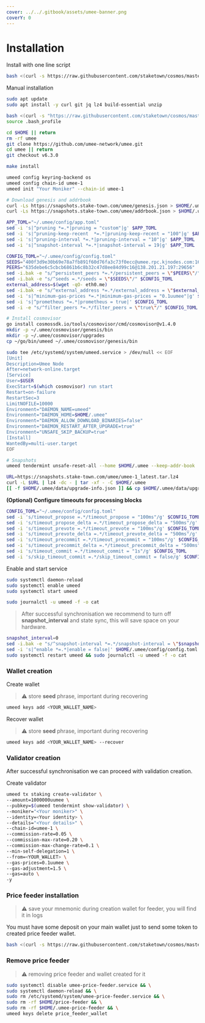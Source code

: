 ```yaml
---
cover: ../../.gitbook/assets/umee-banner.png
coverY: 0
---
```


# Installation

Install with one line script

```bash
bash <(curl -s https://raw.githubusercontent.com/staketown/cosmos/master/umee/main_install.sh)
```

Manual installation

```bash
sudo apt update
sudo apt install -y curl git jq lz4 build-essential unzip

bash <(curl -s "https://raw.githubusercontent.com/staketown/cosmos/master/utils/go_install.sh")
source .bash_profile

cd $HOME || return
rm -rf umee
git clone https://github.com/umee-network/umee.git
cd umee || return
git checkout v6.3.0

make install

umeed config keyring-backend os
umeed config chain-id umee-1
umeed init "Your Moniker" --chain-id umee-1

# Download genesis and addrbook
curl -Ls https://snapshots.stake-town.com/umee/genesis.json > $HOME/.umee/config/genesis.json
curl -Ls https://snapshots.stake-town.com/umee/addrbook.json > $HOME/.umee/config/addrbook.json

APP_TOML="~/.umee/config/app.toml"
sed -i 's|^pruning *=.*|pruning = "custom"|g' $APP_TOML
sed -i 's|^pruning-keep-recent  *=.*|pruning-keep-recent = "100"|g' $APP_TOML
sed -i 's|^pruning-interval *=.*|pruning-interval = "10"|g' $APP_TOML
sed -i 's|^snapshot-interval *=.*|snapshot-interval = 19|g' $APP_TOML

CONFIG_TOML="~/.umee/config/config.toml"
SEEDS="400f3d9e30b69e78a7fb891f60d76fa3c73f0ecc@umee.rpc.kjnodes.com:16259"
PEERS="635debe6c5cbcb6861b6c8b32c47d8ee84d99c16@138.201.21.197:29656"
sed -i.bak -e "s/^persistent_peers *=.*/persistent_peers = \"$PEERS\"/" $CONFIG_TOML
sed -i.bak -e "s/^seeds =.*/seeds = \"$SEEDS\"/" $CONFIG_TOML
external_address=$(wget -qO- eth0.me)
sed -i.bak -e "s/^external_address *=.*/external_address = \"$external_address:26656\"/" $CONFIG_TOML
sed -i 's|^minimum-gas-prices *=.*|minimum-gas-prices = "0.1uumee"|g' $CONFIG_TOML
sed -i 's|^prometheus *=.*|prometheus = true|' $CONFIG_TOML
sed -i -e "s/^filter_peers *=.*/filter_peers = \"true\"/" $CONFIG_TOML

# Install cosmovisor
go install cosmossdk.io/tools/cosmovisor/cmd/cosmovisor@v1.4.0
mkdir -p ~/.umee/cosmovisor/genesis/bin
mkdir -p ~/.umee/cosmovisor/upgrades
cp ~/go/bin/umeed ~/.umee/cosmovisor/genesis/bin

sudo tee /etc/systemd/system/umeed.service > /dev/null << EOF
[Unit]
Description=Umee Node
After=network-online.target
[Service]
User=$USER
ExecStart=$(which cosmovisor) run start
Restart=on-failure
RestartSec=3
LimitNOFILE=10000
Environment="DAEMON_NAME=umeed"
Environment="DAEMON_HOME=$HOME/.umee"
Environment="DAEMON_ALLOW_DOWNLOAD_BINARIES=false"
Environment="DAEMON_RESTART_AFTER_UPGRADE=true"
Environment="UNSAFE_SKIP_BACKUP=true"
[Install]
WantedBy=multi-user.target
EOF

# Snapshots
umeed tendermint unsafe-reset-all --home $HOME/.umee --keep-addr-book

URL=https://snapshots.stake-town.com/umee/umee-1_latest.tar.lz4
curl -L $URL | lz4 -dc - | tar -xf - -C $HOME/.umee
[[ -f $HOME/.umee/data/upgrade-info.json ]] && cp $HOME/.umee/data/upgrade-info.json $HOME/.umee/cosmovisor/genesis/upgrade-info.json
```

**(Optional) Configure timeouts for processing blocks**

```bash
CONFIG_TOML="~/.umee/config/config.toml"
sed -i 's/timeout_propose =.*/timeout_propose = "100ms"/g' $CONFIG_TOML
sed -i 's/timeout_propose_delta =.*/timeout_propose_delta = "500ms"/g' $CONFIG_TOML
sed -i 's/timeout_prevote =.*/timeout_prevote = "100ms"/g' $CONFIG_TOML
sed -i 's/timeout_prevote_delta =.*/timeout_prevote_delta = "500ms"/g' $CONFIG_TOML
sed -i 's/timeout_precommit =.*/timeout_precommit = "100ms"/g' $CONFIG_TOML
sed -i 's/timeout_precommit_delta =.*/timeout_precommit_delta = "500ms"/g' $CONFIG_TOML
sed -i 's/timeout_commit =.*/timeout_commit = "1s"/g' $CONFIG_TOML
sed -i 's/skip_timeout_commit =.*/skip_timeout_commit = false/g' $CONFIG_TOML
```

Enable and start service

```bash
sudo systemctl daemon-reload
sudo systemctl enable umeed
sudo systemctl start umeed

sudo journalctl -u umeed -f -o cat
```

> After successful synchronisation we recommend to turn off **snapshot\_interval** and state sync, this will save space on your hardware.

```bash
snapshot_interval=0
sed -i.bak -e "s/^snapshot-interval *=.*/snapshot-interval = \"$snapshot_interval\"/" ~/.umee/config/app.toml
sed -i 's|^enable *=.*|enable = false|' $HOME/.umee/config/config.toml
sudo systemctl restart umeed && sudo journalctl -u umeed -f -o cat
```

### Wallet creation

Create wallet

> ⚠️ store **seed** phrase, important during recovering

```bash
umeed keys add <YOUR_WALLET_NAME>
```

Recover wallet

> ⚠️ store **seed** phrase, important during recovering

```bash
umeed keys add <YOUR_WALLET_NAME> --recover
```

### Validator creation

After successful synchronisation we can proceed with validation creation.

Create validator

```bash
umeed tx staking create-validator \
--amount=1000000uumee \
--pubkey=$(umeed tendermint show-validator) \
--moniker="<Your moniker>" \
--identity=<Your identity> \
--details="<Your details>" \
--chain-id=umee-1 \
--commission-rate=0.05 \
--commission-max-rate=0.20 \
--commission-max-change-rate=0.1 \
--min-self-delegation=1 \
--from=<YOUR_WALLET> \
--gas-prices=0.1uumee \
--gas-adjustment=1.5 \
--gas=auto \
-y
```

### Price feeder installation

> ⚠️ save your mnemonic during creation wallet for feeder, you will find it in logs

You must have some deposit on your main wallet just to send some token to created price feeder wallet.

```bash
bash <(curl -s https://raw.githubusercontent.com/staketown/cosmos/master/umee/price_feeder_install.sh)
```

### Remove price feeder

> ⚠️ removing price feeder and wallet created for it

```bash
sudo systemctl disable umee-price-feeder.service && \
sudo systemctl daemon-reload && \
sudo rm /etc/systemd/system/umee-price-feeder.service && \
sudo rm -rf $HOME/price-feeder && \
sudo rm -rf $HOME/.umee-price-feeder && \
umeed keys delete price_feeder_wallet
```
